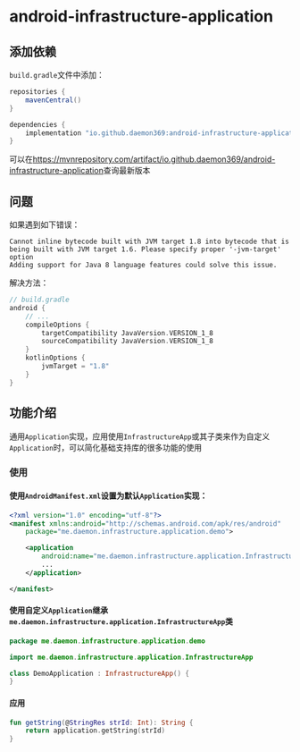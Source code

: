 # android-infrastructure-application

## 添加依赖

`build.gradle`文件中添加：

```groovy
repositories {
    mavenCentral()
}

dependencies {
    implementation "io.github.daemon369:android-infrastructure-application:0.1.0"
}
```

可以在<https://mvnrepository.com/artifact/io.github.daemon369/android-infrastructure-application>查询最新版本

## 问题

如果遇到如下错误：

    Cannot inline bytecode built with JVM target 1.8 into bytecode that is being built with JVM target 1.6. Please specify proper '-jvm-target' option
    Adding support for Java 8 language features could solve this issue.

解决方法：

```gradle
// build.gradle
android {
    // ...
    compileOptions {
        targetCompatibility JavaVersion.VERSION_1_8
        sourceCompatibility JavaVersion.VERSION_1_8
    }
    kotlinOptions {
        jvmTarget = "1.8"
    }
}
```

## 功能介绍

通用`Application`实现，应用使用`InfrastructureApp`或其子类来作为自定义`Application`时，可以简化基础支持库的很多功能的使用

### 使用

#### 使用`AndroidManifest.xml`设置为默认`Application`实现：

```xml
<?xml version="1.0" encoding="utf-8"?>
<manifest xmlns:android="http://schemas.android.com/apk/res/android"
    package="me.daemon.infrastructure.application.demo">

    <application
        android:name="me.daemon.infrastructure.application.InfrastructureApp">
        ...
    </application>

</manifest>
```

#### 使用自定义`Application`继承`me.daemon.infrastructure.application.InfrastructureApp`类

```kotlin
package me.daemon.infrastructure.application.demo

import me.daemon.infrastructure.application.InfrastructureApp

class DemoApplication : InfrastructureApp() {
}
```

#### 应用

```kotlin
fun getString(@StringRes strId: Int): String {
    return application.getString(strId)
}
```
